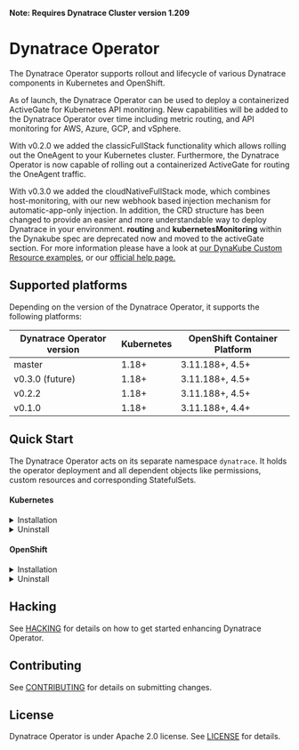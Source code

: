 **Note: Requires Dynatrace Cluster version 1.209**

# Dynatrace Operator

The Dynatrace Operator supports rollout and lifecycle of various Dynatrace components in Kubernetes and OpenShift.

As of launch, the Dynatrace Operator can be used to deploy a containerized ActiveGate for Kubernetes API monitoring. New
capabilities will be added to the Dynatrace Operator over time including metric routing, and API monitoring for AWS,
Azure, GCP, and vSphere.

With v0.2.0 we added the classicFullStack functionality which allows rolling out the OneAgent to your Kubernetes
cluster. Furthermore, the Dynatrace Operator is now capable of rolling out a containerized ActiveGate for routing the
OneAgent traffic.

With v0.3.0 we added the cloudNativeFullStack mode, which combines host-monitoring, 
with our new webhook based injection mechanism for automatic-app-only injection. In addition, the CRD structure has been
changed to provide an easier and more understandable way to deploy Dynatrace in your environment. 
**routing** and **kubernetesMonitoring** within the Dynakube spec are deprecated now and moved to the activeGate section.
For more information please have a look at [our DynaKube Custom Resource examples](https://github.com/Dynatrace/dynatrace-operator/tree/master/config/samples),
or our [official help page.](https://www.dynatrace.com/support/help/setup-and-configuration/setup-on-container-platforms/kubernetes/)


## Supported platforms

Depending on the version of the Dynatrace Operator, it supports the following platforms:

| Dynatrace Operator version | Kubernetes | OpenShift Container Platform               |
| -------------------------- | ---------- | ------------------------------------------ |
| master                     | 1.18+      | 3.11.188+, 4.5+                            |
| v0.3.0 (future)            | 1.18+      | 3.11.188+, 4.5+                            |
| v0.2.2                     | 1.18+      | 3.11.188+, 4.5+                            |
| v0.1.0                     | 1.18+      | 3.11.188+, 4.4+                            |

## Quick Start

The Dynatrace Operator acts on its separate namespace `dynatrace`. It holds the operator deployment and all dependent
objects like permissions, custom resources and corresponding StatefulSets.

#### Kubernetes

<details><summary>Installation</summary>

To create the namespace and apply the operator run the following commands

```sh
$ kubectl create namespace dynatrace
$ kubectl apply -f https://github.com/Dynatrace/dynatrace-operator/releases/latest/download/kubernetes.yaml
```

A secret holding tokens for authenticating to the Dynatrace cluster needs to be created upfront. Create access tokens of
type *Dynatrace API* and *Platform as a Service* and use its values in the following commands respectively. For
assistance please refer
to [Create user-generated access tokens.](https://www.dynatrace.com/support/help/get-started/introduction/why-do-i-need-an-access-token-and-an-environment-id/#create-user-generated-access-tokens)

Make sure the *Dynatrace API* token has the following permission:

* Access problem and event feed, metrics and topology

```sh
$ kubectl -n dynatrace create secret generic dynakube --from-literal="apiToken=DYNATRACE_API_TOKEN" --from-literal="paasToken=PLATFORM_AS_A_SERVICE_TOKEN"
```

#### Create `DynaKube` custom resource for ActiveGate and OneAgent rollout

The rollout of the Dynatrace components is governed by a custom resource of type `DynaKube`. This custom resource will
contain parameters for various Dynatrace capabilities (API monitoring, routing, etc.)

Note: `.spec.tokens` denotes the name of the secret holding access tokens. If not specified Dynatrace Operator searches
for a secret called like the DynaKube custom resource `.metadata.name`.

```yaml
apiVersion: dynatrace.com/v1beta1
kind: DynaKube
metadata:
  name: dynakube
  namespace: dynatrace
spec:
  # Dynatrace apiUrl including the `/api` path at the end.
  # For SaaS, set `YOUR_ENVIRONMENT_ID` to your environment ID.
  # For Managed, change the apiUrl address.
  # For instructions on how to determine the environment ID and how to configure the apiUrl address, see https://www.dynatrace.com/support/help/reference/dynatrace-concepts/environment-id/.
  apiUrl: https://ENVIRONMENTID.live.dynatrace.com/api

  # name of secret holding `apiToken` and `paasToken`
  # if unset, name of custom resource is used
  #
  # tokens: ""

  # Optional: Sets Network Zone for OneAgent and ActiveGate pods
  # Make sure networkZones are enabled on your cluster before (see https://www.dynatrace.com/support/help/setup-and-configuration/network-zones/network-zones-basic-info/)
  #
  # networkZone: name-of-my-network-zone

  oneAgent:
    # enable cloud-native fullstack monitoring and change its settings
    # Cannot be used in conjunction with classic fullstack monitoring or application-only monitoring or host monitoring
    cloudNativeFullStack:

      # Optional: tolerations to include with the OneAgent DaemonSet.
      # See more here: https://kubernetes.io/docs/concepts/configuration/taint-and-toleration/
      tolerations:
      - effect: NoSchedule
        key: node-role.kubernetes.io/master
        operator: Exists

  # Configuration for ActiveGate instances.
  activeGate:
    # Enables listed ActiveGate capabilities
    capabilities:
      - routing
      - kubernetes-monitoring
      - data-ingest

```

This is the most basic configuration for the DynaKube object. We recommend you to use cloud-native Fullstack injection to roll out Dynatrace to your cluster, as shown in the example above. 
In case you want to have adjustments please have a look at [our DynaKube Custom Resource examples](https://github.com/Dynatrace/dynatrace-operator/tree/master/config/samples). 
Save one of the sample configurations, change the API url to your environment and apply it to your cluster.

```sh
$ kubectl apply -f cr.yaml
```

For detailed instructions see
our [official help page.](https://www.dynatrace.com/support/help/setup-and-configuration/setup-on-container-platforms/kubernetes/)

</details>
<details><summary>Uninstall</summary>

## Uninstall dynatrace-operator

Remove DynaKube custom resources and clean-up all remaining Dynatrace Operator specific objects:

```sh
$ kubectl delete -n dynatrace dynakube --all
$ kubectl delete -f https://github.com/Dynatrace/dynatrace-operator/releases/latest/download/kubernetes.yaml
```

</details>

#### OpenShift

<details><summary>Installation</summary>

To create the namespace and apply the operator run the following commands (for OpenShift 4.x)

```sh
$ oc adm new-project --node-selector="" dynatrace
$ oc apply -f https://github.com/Dynatrace/dynatrace-operator/releases/latest/download/openshift.yaml
```

If you are using *OpenShift 3.11*, make sure to run the following commands, instead of the ones above

```sh
$ oc adm new-project --node-selector="" dynatrace
$ oc apply -f https://github.com/Dynatrace/dynatrace-operator/releases/latest/download/openshift3.11.yaml
```

A secret holding tokens for authenticating to the Dynatrace cluster needs to be created upfront. Create access tokens of
type *Dynatrace API* and *Platform as a Service* and use its values in the following commands respectively. For
assistance please refere
to [Create user-generated access tokens.](https://www.dynatrace.com/support/help/get-started/introduction/why-do-i-need-an-access-token-and-an-environment-id/#create-user-generated-access-tokens)

Make sure the *Dynatrace API* token has the following permission:

* Access problem and event feed, metrics and topology

```sh
$ oc -n dynatrace create secret generic dynakube --from-literal="apiToken=DYNATRACE_API_TOKEN" --from-literal="paasToken=PLATFORM_AS_A_SERVICE_TOKEN"
```

#### Create `DynaKube` custom resource for ActiveGate and OneAgent rollout

The rollout of the Dynatrace components is governed by a custom resource of type `DynaKube`. This custom resource will
contain parameters for various Dynatrace capabilities (API monitoring, routing, etc.)

Note: `.spec.tokens` denotes the name of the secret holding access tokens. If not specified Dynatrace Operator searches
for a secret called like the DynaKube custom resource `.metadata.name`.

```yaml
apiVersion: dynatrace.com/v1beta1
kind: DynaKube
metadata:
  name: dynakube
  namespace: dynatrace
spec:
  # Dynatrace apiUrl including the `/api` path at the end.
  # For SaaS, set `YOUR_ENVIRONMENT_ID` to your environment ID.
  # For Managed, change the apiUrl address.
  # For instructions on how to determine the environment ID and how to configure the apiUrl address, see https://www.dynatrace.com/support/help/reference/dynatrace-concepts/environment-id/.
  apiUrl: https://ENVIRONMENTID.live.dynatrace.com/api

  # name of secret holding `apiToken` and `paasToken`
  # if unset, name of custom resource is used
  #
  # tokens: ""

  # Optional: Sets Network Zone for OneAgent and ActiveGate pods
  # Make sure networkZones are enabled on your cluster before (see https://www.dynatrace.com/support/help/setup-and-configuration/network-zones/network-zones-basic-info/)
  #
  # networkZone: name-of-my-network-zone

  oneAgent:
    # enable cloud-native fullstack monitoring and change its settings
    # Cannot be used in conjunction with classic fullstack monitoring or application-only monitoring or host monitoring
    cloudNativeFullStack:

      # Optional: tolerations to include with the OneAgent DaemonSet.
      # See more here: https://kubernetes.io/docs/concepts/configuration/taint-and-toleration/
      tolerations:
        - effect: NoSchedule
          key: node-role.kubernetes.io/master
          operator: Exists

  # Configuration for ActiveGate instances.
  activeGate:
    # Enables listed ActiveGate capabilities
    capabilities:
      - routing
      - kubernetes-monitoring
      - data-ingest

```

This is the most basic configuration for the DynaKube object. We recommend you to use cloud-native Fullstack injection to roll out Dynatrace to your cluster, as shown in the example above.
In case you want to have adjustments please have a look at [our DynaKube Custom Resource examples](https://github.com/Dynatrace/dynatrace-operator/tree/master/config/samples).
Save one of the sample configurations, change the API url to your environment and apply it to your cluster.

```sh
$ oc apply -f cr.yaml
```

For detailed instructions see
our [official help page.](https://www.dynatrace.com/support/help/technology-support/cloud-platforms/openshift/monitor-openshift-environments/)

</details>
<details><summary>Uninstall</summary>

## Uninstall dynatrace-operator

Remove DynaKube custom resources and clean-up all remaining Dynatrace Operator specific objects:

```sh
$ oc delete -n dynatrace dynakube --all
$ oc delete -f https://github.com/Dynatrace/dynatrace-operator/releases/latest/download/openshift.yaml
```

</details>

## Hacking

See [HACKING](HACKING.md) for details on how to get started enhancing Dynatrace Operator.

## Contributing

See [CONTRIBUTING](CONTRIBUTING.md) for details on submitting changes.

## License

Dynatrace Operator is under Apache 2.0 license. See [LICENSE](LICENSE) for details.
